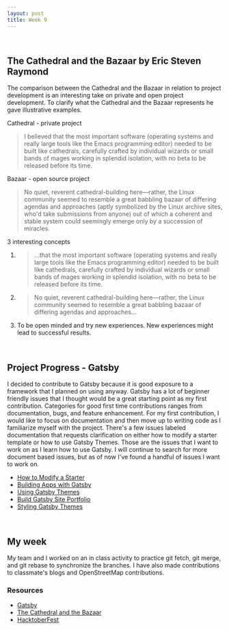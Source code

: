 ```yaml
---
layout: post
title: Week 9 
---
```

<br>

## The Cathedral and the Bazaar by Eric Steven Raymond 
The comparison between the Cathedral and the Bazaar in relation to project development is an interesting take on private and open project development. To clarify what the Cathedral and the Bazaar represents he gave illustrative examples. 

Cathedral - private project 
> I believed that the most important software (operating systems and really large tools like the Emacs programming editor) needed to be built like cathedrals, carefully crafted by individual wizards or small bands of mages working in splendid isolation, with no beta to be released before its time.

Bazaar - open source project 
> No quiet, reverent cathedral-building here—rather, the Linux community seemed to resemble a great babbling bazaar of differing agendas and approaches (aptly symbolized by the Linux archive sites, who'd take submissions from anyone) out of which a coherent and stable system could seemingly emerge only by a succession of miracles.

3 interesting concepts 
1. > ...that the most important software (operating systems and really large tools like the Emacs programming editor) needed to be built like cathedrals, carefully crafted by individual wizards or small bands of mages working in splendid isolation, with no beta to be released before its time.
2. > No quiet, reverent cathedral-building here—rather, the Linux community seemed to resemble a great babbling bazaar of differing agendas and approaches...
3. To be open minded and try new experiences. New experiences might lead to successful results. 


<br>

## Project Progress - Gatsby 
I decided to contribute to Gatsby because it is good exposure to a framework that I planned on using anyway. Gatsby has a lot of beginner friendly issues that I thought would be a great starting point as my first contribution. Categories for good first time contributions ranges from documentation, bugs, and feature enhancement. For my first contribution, I would like to focus on documentation and then move up to writing code as I familiarize myself with the project. There's a few issues labeled documentation that requests clarification on either how to modify a starter template or how to use Gatsby Themes. Those are the issues that I want to work on as I learn how to use Gatsby. I will continue to search for more document based issues, but as of now I've found a handful of issues I want to work on.
- [How to Modify a Starter](https://github.com/gatsbyjs/gatsby/issues/18116)
- [Building Apps with Gatsby](https://github.com/gatsbyjs/gatsby/issues/18993)
- [Using Gatsby Themes](https://github.com/gatsbyjs/gatsby/issues/18242)
- [Build Gatsby Site Portfolio](https://github.com/gatsbyjs/gatsby/issues/17964)
- [Styling Gatsby Themes](https://github.com/gatsbyjs/gatsby/issues/18278)

<br>

## My week 
My team and I worked on an in class activity to practice git fetch, git merge, and git rebase to synchronize the branches. I have also made contributions to classmate's blogs and OpenStreetMap contributions. 


### Resources
- [Gatsby](https://www.gatsbyjs.org/)
- [The Cathedral and the Bazaar](http://www.catb.org/~esr/writings/cathedral-bazaar/cathedral-bazaar/index.html)
- [HacktoberFest](https://hacktoberfest.digitalocean.com/)

